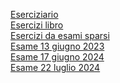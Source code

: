 [Eserciziario](https://github.com/CasuFrost/University_notes/blob/main/Terzo%20Anno/Ottimizzazione/Esercizi/Eserciziario.pdf)   \
[Esercizi libro](https://github.com/CasuFrost/University_notes/blob/main/Terzo%20Anno/Ottimizzazione/Esercizi/EserciziLibro.pdf)   \
[Esercizi da esami sparsi](https://github.com/CasuFrost/University_notes/blob/main/Terzo%20Anno/Ottimizzazione/Esercizi/Esami%20Sparsi.pdf) \
[Esame 13 giugno 2023](https://github.com/CasuFrost/University_notes/blob/main/Terzo%20Anno/Ottimizzazione/Esercizi/Esame%2013-06-2023.pdf) \
[Esame 17 giugno 2024](https://github.com/CasuFrost/University_notes/blob/main/Terzo%20Anno/Ottimizzazione/Esercizi/Esame%2017-06-2024.pdf) \
[Esame 22 luglio 2024](https://github.com/CasuFrost/University_notes/blob/main/Terzo%20Anno/Ottimizzazione/Esercizi/Esame%2022-07-2024.pdf)

